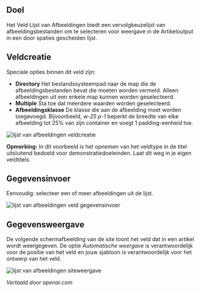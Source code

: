 <!-- Filename: J3.x:Adding_custom_fields/List_of_Images_Field / Display title: Lijst met afbeeldingsvelden -->

## Doel

Het Veld Lijst van Afbeeldingen biedt een vervolgkeuzelijst van afbeeldingsbestanden om te selecteren voor weergave in de Artikeloutput in een door spaties gescheiden lijst.


## Veldcreatie

Speciale opties binnen dit veld zijn:

- **Directory** Het bestandssysteempad naar de map die de afbeeldingsbestanden bevat die moeten worden vermeld. Alleen afbeeldingen uit een enkele map kunnen worden geselecteerd.
- **Multiple** Sta toe dat meerdere waarden worden geselecteerd.
- **Afbeeldingsklasse** De klasse die aan de afbeelding moet worden toegevoegd. Bijvoorbeeld, *w-25 p-1* beperkt de breedte van elke afbeelding tot 25% van zijn container en voegt 1 padding-eenheid toe.

![lijst van afbeeldingen veldcreatie](../../../en/images/fields/fields-list-of-images-edit.png)

**Opmerking:** In dit voorbeeld is het opnemen van het veldtype in de titel uitsluitend bedoeld voor demonstratiedoeleinden. Laat dit weg in je eigen veldtitels.

## Gegevensinvoer

Eenvoudig: selecteer een of meer afbeeldingen uit de lijst.

![lijst van afbeeldingen veld gegevensinvoer](../../../en/images/fields/fields-list-of-images-data-entry.png)


## Gegevensweergave

De volgende schermafbeelding van de site toont het veld dat in een artikel wordt weergegeven. De optie *Automatische weergave* is verantwoordelijk voor de positie van het veld en jouw sjabloon is verantwoordelijk voor het ontwerp van het veld.

![lijst van afbeeldingen siteweergave](../../../en/images/fields/fields-list-of-images-site.png)

*Vertaald door openai.com*

